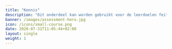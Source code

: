 ```yaml
---
title: "Kennis"
description: "Dit onderdeel kan worden gebruikt voor de leerdoelen feitenkennis en begrip."
banner: /images/assessment-hero.jpg
icon: /icons/small-course.png
date: 2020-07-31T11:05:44+02:00
layout: single
weight: 1
---
```

